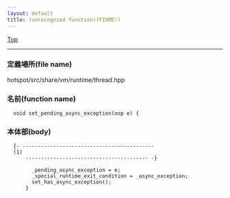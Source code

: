 ```yaml
---
layout: default
title: (unrecognied function)(FIXME!)
---
```

[Top](../index.html)

--- 
### 定義場所(file name)
hotspot/src/share/vm/runtime/thread.hpp

### 名前(function name)
```
  void set_pending_async_exception(oop e) {
```

### 本体部(body)
```
  {- -------------------------------------------
  (1) 
      ---------------------------------------- -}

	    _pending_async_exception = e;
	    _special_runtime_exit_condition = _async_exception;
	    set_has_async_exception();
	  }
	
```


